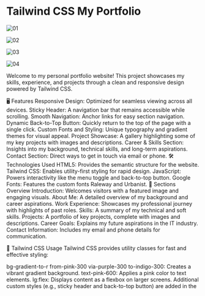 # Tailwind CSS  My Portfolio 

![01](https://github.com/user-attachments/assets/119a1cca-33af-420d-aa10-d62e4cbabbbc)

![02](https://github.com/user-attachments/assets/553a1e9a-0d9e-4f63-a7a0-6c631967be3f)

![03](https://github.com/user-attachments/assets/26e2e07e-7dbf-4b47-b7f3-0b0d4c0e1125)

![04](https://github.com/user-attachments/assets/f3737609-f930-4826-a308-456a7610920e)



Welcome to my personal portfolio website! This project showcases my skills, experience, and projects through a clean and responsive design powered by Tailwind CSS.

🖥️ Features
Responsive Design: Optimized for seamless viewing across all devices.
Sticky Header: A navigation bar that remains accessible while scrolling.
Smooth Navigation: Anchor links for easy section navigation.
Dynamic Back-to-Top Button: Quickly return to the top of the page with a single click.
Custom Fonts and Styling: Unique typography and gradient themes for visual appeal.
Project Showcase: A gallery highlighting some of my key projects with images and descriptions.
Career & Skills Section: Insights into my background, technical skills, and long-term aspirations.
Contact Section: Direct ways to get in touch via email or phone.
🛠️ Technologies Used
HTML5: Provides the semantic structure for the website.
Tailwind CSS: Enables utility-first styling for rapid design.
JavaScript: Powers interactivity like the menu toggle and back-to-top button.
Google Fonts: Features the custom fonts Raleway and Urbanist.
📸 Sections Overview
Introduction: Welcomes visitors with a featured image and engaging visuals.
About Me: A detailed overview of my background and career aspirations.
Work Experience: Showcases my professional journey with highlights of past roles.
Skills: A summary of my technical and soft skills.
Projects: A portfolio of key projects, complete with images and descriptions.
Career Goals: Explains my future aspirations in the IT industry.
Contact Information: Includes my email and phone details for communication.

🎨 Tailwind CSS Usage
Tailwind CSS provides utility classes for fast and effective styling:

bg-gradient-to-r from-pink-300 via-purple-300 to-indigo-300: Creates a vibrant gradient background.
text-pink-600: Applies a pink color to text elements.
lg:flex: Displays content as a flexbox on larger screens.
Additional custom styles (e.g., sticky header and back-to-top button) are added in the <style> section of the HTML.

📬 Contact
I’d love to hear from you! Feel free to reach out for feedback or collaboration opportunities:

Email: balubarmj20@gmail.com
Phone: +63 939 188 9268




